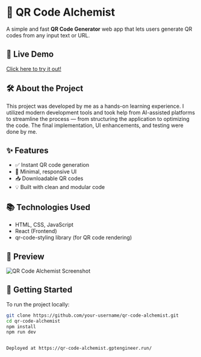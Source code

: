 # 📱 QR Code Alchemist

A simple and fast **QR Code Generator** web app that lets users generate QR codes from any input text or URL.

## 🔗 Live Demo
[Click here to try it out!](https://qr-code-alchemist.gptengineer.run/)

## 🛠️ About the Project

This project was developed by me as a hands-on learning experience. I utilized modern development tools and took help from AI-assisted platforms to streamline the process — from structuring the application to optimizing the code. The final implementation, UI enhancements, and testing were done by me.

## ✨ Features

- ✅ Instant QR code generation
- 🎨 Minimal, responsive UI
- 📥 Downloadable QR codes
- 💡 Built with clean and modular code

## 📚 Technologies Used

- HTML, CSS, JavaScript
- React (Frontend)
- qr-code-styling library (for QR code rendering)

## 📸 Preview

![QR Code Alchemist Screenshot](preview.png)

## 🚀 Getting Started

To run the project locally:

```bash
git clone https://github.com/your-username/qr-code-alchemist.git
cd qr-code-alchemist
npm install
npm run dev


Deployed at https://qr-code-alchemist.gptengineer.run/
